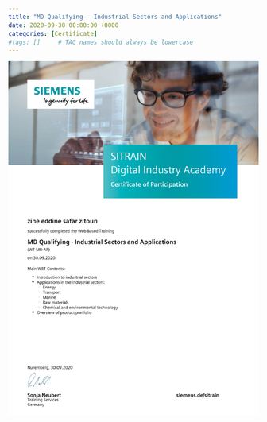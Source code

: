 ```yaml
---
title: "MD Qualifying - Industrial Sectors and Applications"
date: 2020-09-30 00:00:00 +0000
categories: [Certificate]
#tags: []     # TAG names should always be lowercase
---
```



![MD Qualifying - Industrial Sectors and Applications](../Certs/In_DB_lc.robots.LCPDFCertificateGenerationProductRobot_QA586MI-1.png "MD Qualifying - Industrial Sectors and Applications")